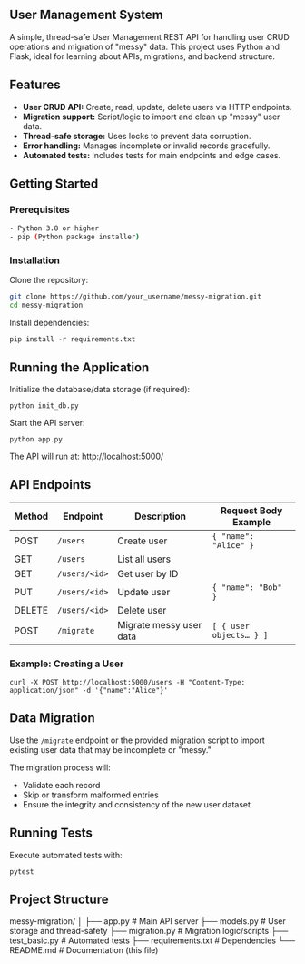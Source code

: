 ## User Management System
A simple, thread-safe User Management REST API for handling user CRUD operations and migration of "messy" data. This project uses Python and Flask, ideal for learning about APIs, migrations, and backend structure.

## Features

- **User CRUD API:** Create, read, update, delete users via HTTP endpoints.
- **Migration support:** Script/logic to import and clean up "messy" user data.
- **Thread-safe storage:** Uses locks to prevent data corruption.
- **Error handling:** Manages incomplete or invalid records gracefully.
- **Automated tests:** Includes tests for main endpoints and edge cases.

## Getting Started

### Prerequisites

```bash
- Python 3.8 or higher  
- pip (Python package installer)
```
### Installation

Clone the repository:
```bash
git clone https://github.com/your_username/messy-migration.git
cd messy-migration
```

Install dependencies:
```
pip install -r requirements.txt
```

## Running the Application

Initialize the database/data storage (if required):
```
python init_db.py
```


Start the API server:
```
python app.py
```


The API will run at: http://localhost:5000/

## API Endpoints

| Method | Endpoint        | Description            | Request Body Example     |
| ------ | --------------- | ---------------------- | ----------------------- |
| POST   | `/users`        | Create user            | `{ "name": "Alice" }`   |
| GET    | `/users`        | List all users         |                         |
| GET    | `/users/<id>`   | Get user by ID         |                         |
| PUT    | `/users/<id>`   | Update user            | `{ "name": "Bob" }`     |
| DELETE | `/users/<id>`   | Delete user            |                         |
| POST   | `/migrate`      | Migrate messy user data| `[ { user objects… } ]` |

### Example: Creating a User

```
curl -X POST http://localhost:5000/users -H "Content-Type: application/json" -d '{"name":"Alice"}'
```

## Data Migration

Use the `/migrate` endpoint or the provided migration script to import existing user data that may be incomplete or "messy."

The migration process will:  
- Validate each record  
- Skip or transform malformed entries  
- Ensure the integrity and consistency of the new user dataset

## Running Tests

Execute automated tests with:

```
pytest
```


## Project Structure

messy-migration/
│
├── app.py # Main API server
├── models.py # User storage and thread-safety
├── migration.py # Migration logic/scripts
├── test_basic.py # Automated tests
├── requirements.txt # Dependencies
└── README.md # Documentation (this file)

